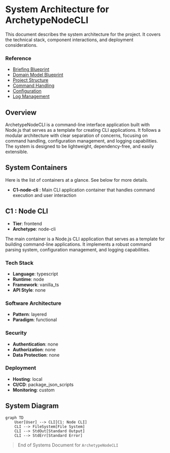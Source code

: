 # System Architecture for **ArchetypeNodeCLI**

This document describes the system architecture for the project.
It covers the technical stack, component interactions, and deployment considerations.

### Reference

- [Briefing Blueprint](/docs/briefing.blueprint.md)
- [Domain Model Blueprint](/docs/domain-model.blueprint.md)
- [Project Structure](/docs/f1-project-structure.blueprint.md)
- [Command Handling](/docs/f2-command-handling.blueprint.md)
- [Configuration](/docs/f3-configuration.blueprint.md)
- [Log Management](/docs/f4-log-management.blueprint.md)

## Overview

ArchetypeNodeCLI is a command-line interface application built with Node.js that serves as a template for creating CLI applications. It follows a modular architecture with clear separation of concerns, focusing on command handling, configuration management, and logging capabilities. The system is designed to be lightweight, dependency-free, and easily extensible.

## System Containers

Here is the list of containers at a glance. See below for more details.

- **C1-node-cli** : Main CLI application container that handles command execution and user interaction

## C1 : Node CLI

- **Tier**: frontend
- **Archetype**: node-cli

The main container is a Node.js CLI application that serves as a template for building command-line applications. It implements a robust command parsing system, configuration management, and logging capabilities.

### Tech Stack

- **Language**: typescript
- **Runtime**: node
- **Framework**: vanilla_ts
- **API Style**: none

### Software Architecture

- **Pattern**: layered
- **Paradigm**: functional

### Security

- **Authentication**: none
- **Authorization**: none
- **Data Protection**: none

### Deployment

- **Hosting**: local
- **CI/CD**: package_json_scripts
- **Monitoring**: custom

## System Diagram

```mermaid
graph TD
    User[User] --> CLI[C1: Node CLI]
    CLI --> FileSystem[File System]
    CLI --> StdOut[Standard Output]
    CLI --> StdErr[Standard Error]
```

> End of Systems Document for `ArchetypeNodeCLI` 